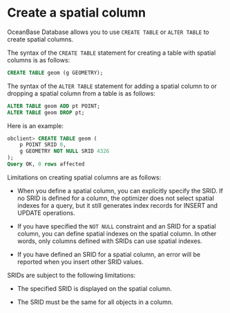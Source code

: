 # Create a spatial column

OceanBase Database allows you to use `CREATE TABLE` or `ALTER TABLE` to create spatial columns. 

The syntax of the `CREATE TABLE` statement for creating a table with spatial columns is as follows:

```sql
CREATE TABLE geom (g GEOMETRY);
```

The syntax of the `ALTER TABLE` statement for adding a spatial column to or dropping a spatial column from a table is as follows:

```sql
ALTER TABLE geom ADD pt POINT;
ALTER TABLE geom DROP pt;
```

Here is an example:

```sql
obclient> CREATE TABLE geom (
    p POINT SRID 0,
    g GEOMETRY NOT NULL SRID 4326
);
Query OK, 0 rows affected
```

Limitations on creating spatial columns are as follows:

* When you define a spatial column, you can explicitly specify the SRID. If no SRID is defined for a column, the optimizer does not select spatial indexes for a query, but it still generates index records for INSERT and UPDATE operations. 

* If you have specified the `NOT NULL` constraint and an SRID for a spatial column, you can define spatial indexes on the spatial column. In other words, only columns defined with SRIDs can use spatial indexes. 

* If you have defined an SRID for a spatial column, an error will be reported when you insert other SRID values. 


SRIDs are subject to the following limitations:

* The specified SRID is displayed on the spatial column. 

* The SRID must be the same for all objects in a column. 
